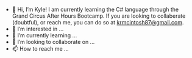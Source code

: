 - 👋 Hi, I’m Kyle! I am currently learning the C# language through the Grand Circus After Hours Bootcamp. If you are looking to collaberate (doubtful), or reach me, you can do so at krmcintosh87@gmail.com. 
- 👀 I’m interested in ...
- 🌱 I’m currently learning ...
- 💞️ I’m looking to collaborate on ...
- 📫 How to reach me ...

<!---
MortalAmongGods/MortalAmongGods is a ✨ special ✨ repository because its `README.md` (this file) appears on your GitHub profile.
You can click the Preview link to take a look at your changes.
--->
